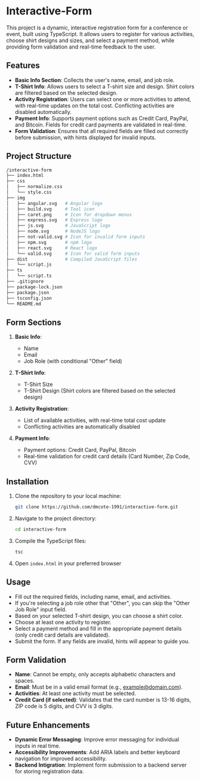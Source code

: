 # Interactive-Form

This project is a dynamic, interactive registration form for a conference or event, built using TypeScript. It allows users to register for various activities, choose shirt designs and sizes, and select a payment method, while providing form validation and real-time feedback to the user.

## Features

- **Basic Info Section**: Collects the user's name, email, and job role.
- **T-Shirt Info**: Allows users to select a T-shirt size and design. Shirt colors are filtered based on the selected design.
- **Activity Registration**: Users can select one or more activities to attend, with real-time updates on the total cost. Conflicting activities are disabled automatically.
- **Payment Info**: Supports payment options such as Credit Card, PayPal, and Bitcoin. Fields for credit card payments are validated in real-time.
- **Form Validation**: Ensures that all required fields are filled out correctly before submission, with hints displayed for invalid inputs.

## Project Structure

```bash
/interactive-form
├── index.html
├── css
│   ├── normalize.css
│   └── style.css
├── img
│   ├── angular.svg   # Angular logo
│   ├── build.svg     # Tool icon
│   ├── caret.png     # Icon for dropdown menus
│   ├── express.svg   # Express logo
│   ├── js.svg        # JavaScript logo
│   ├── node.svg      # NodeJS logo
│   ├── not-valid.svg # Icon for invalid form inputs
│   ├── npm.svg       # npm logo
│   ├── react.svg     # React logo
│   └── valid.svg     # Icon for valid form inputs
├── dist              # Compiled JavaScript files
│   └── script.js
├── ts
│   └── script.ts
├── .gitignore 
├── package-lock.json 
├── package.json
├── tsconfig.json 
└── README.md 
```

## Form Sections

1. **Basic Info**:
   - Name
   - Email
   - Job Role (with conditional "Other" field)

2. **T-Shirt Info**:
   - T-Shirt Size
   - T-Shirt Design (Shirt colors are filtered based on the selected design)

3. **Activity Registration**:
   - List of available activities, with real-time total cost update
   - Conflicting activities are automatically disabled

4. **Payment Info**:
   - Payment options: Credit Card, PayPal, Bitcoin
   - Real-time validation for credit card details (Card Number, Zip Code, CVV)

## Installation

1. Clone the repository to your local machine:
   ```bash
   git clone https://github.com/dmcote-1991/interactive-form.git

2. Navigate to the project directory:
   ```bash
   cd interactive-form

3. Compile the TypeScript files:
   ```bash
   tsc

3. Open `index.html` in your preferred browser

## Usage

- Fill out the required fields, including name, email, and activities.
- If you're selecting a job role other that "Other", you can skip the "Other Job Role" input field.
- Based on your selected T-shirt design, you can choose a shirt color.
- Choose at least one activity to register.
- Select a payment method and fill in the appropriate payment details (only credit card details are validated).
- Submit the form. If any fields are invalid, hints will appear to guide you.

## Form Validation

- **Name**: Cannot be empty, only accepts alphabetic characters and spaces.
- **Email**: Must be in a valid email format (e.g., example@domain.com).
- **Activities**: At least one activity must be selected.
- **Credit Card (if selected)**: Validates that the card number is 13-16 digits, ZIP code is 5 digits, and CVV is 3 digits.

## Future Enhancements

- **Dynamic Error Messaging**: Improve error messaging for individual inputs in real time.
- **Accessibility Improvements**: Add ARIA labels and better keyboard navigation for improved accessibility.
- **Backend Intigration**: Implement form submission to a backend server for storing registration data.
